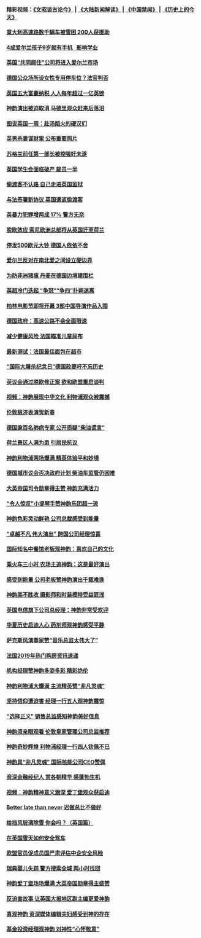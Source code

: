 #### 精彩视频：[《文昭谈古论今》](https://github.com/gfw-breaker/wenzhao) | [《大陆新闻解读》](https://github.com/gfw-breaker/ntdtv-comedy) | [《中国禁闻》](https://github.com/gfw-breaker/ntdtv-news) | [《历史上的今天》](https://github.com/gfw-breaker/today-in-history) 

#### [意大利高速路数千辆车被雪困 200人获援助](../pages/nsc974/n11022003.md?t=02031505) 

#### [4成爱尔兰孩子9岁就有手机   影响学业](../pages/nsc974/n11018141.md?t=02031505) 

#### [英国“共同居住”公司将进入爱尔兰市场](../pages/nsc974/n11018074.md?t=02031505) 

#### [德国公众场所设女性专用停车位？法官判否](../pages/nsc974/n11018033.md?t=02031505) 

#### [英国五大富豪纳税 人人每年超过一亿英镑](../pages/nsc974/n11016706.md?t=02031505) 

#### [神韵演出被迫取消 马德里观众赶来后落泪](../pages/nsc974/n11016854.md?t=02031505) 

#### [图说英国一周：赴汤蹈火的硬汉们](../pages/nsc974/n11016810.md?t=02031505) 

#### [英男杀妻谋财案 公布重要照片](../pages/nsc974/n11016778.md?t=02031505) 

#### [苏格兰前任第一部长被控强奸未遂](../pages/nsc974/n11016772.md?t=02031505) 

#### [英国学生会面临破产 裁员一半](../pages/nsc974/n11016766.md?t=02031505) 

#### [偷渡客不认路 自己走进英国监狱](../pages/nsc974/n11016763.md?t=02031505) 

#### [与法签署新协议 英国遣返偷渡客](../pages/nsc974/n11016756.md?t=02031505) 

#### [英暴力犯罪增两成 17% 警方无奈](../pages/nsc974/n11016787.md?t=02031505) 

#### [脱欧效应 索尼欧洲总部将从英国迁至荷兰](../pages/nsc974/n11015209.md?t=02031505) 

#### [停发500欧元大钞 德国人依依不舍](../pages/nsc974/n11015417.md?t=02031505) 

#### [爱尔兰反对在南北爱之间设立硬边界](../pages/nsc974/n11015382.md?t=02031505) 

#### [为防非洲猪瘟 丹麦在德国边境建围栏](../pages/nsc974/n11014368.md?t=02031505) 

#### [英超冷门迭起 “争冠”“争四”扑朔迷离](../pages/nsc974/n11014053.md?t=02031505) 

#### [柏林电影节即将开幕 3部中国导演作品入围](../pages/nsc974/n11013824.md?t=02031505) 

#### [德国政府：高速公路不会全面限速](../pages/nsc974/n11013841.md?t=02031505) 

#### [减少健康风险 法国瞄准儿童尿布](../pages/nsc974/n11012630.md?t=02031505) 

#### [最新测试：法国最佳面包在超市](../pages/nsc974/n11012842.md?t=02031505) 

#### [“国际大屠杀纪念日”德国政要吁不忘历史](../pages/nsc974/n11012513.md?t=02031505) 

#### [英议会通过脱欧修正案 欲和欧盟重启谈判](../pages/nsc974/n11011622.md?t=02031505) 

#### [视频：神韵展现中华文化 利物浦观众被震撼](../pages/nsc974/n11011005.md?t=02031505) 

#### [伦敦慈济表演贺新春](../pages/nsc974/n11011139.md?t=02031505) 

#### [德国逾百名肺病专家 公开质疑“柴油谎言”](../pages/nsc974/n11010325.md?t=02031505) 

#### [荷兰景区人满为患 引居民抗议 ](../pages/nsc974/n11010747.md?t=02031505) 

#### [神韵利物浦两场爆满 精英体验平和妙境](../pages/nsc974/n11010417.md?t=02031505) 

#### [德国城市议会否决政府计划 柴油车监管仍困难](../pages/nsc974/n11010716.md?t=02031505) 

#### [大英帝国司令勋章得主赞 神韵充满活力](../pages/nsc974/n11009434.md?t=02031505) 

#### [“令人惊叹”小提琴手赞神韵乐团超一流](../pages/nsc974/n11009535.md?t=02031505) 

#### [神韵色彩灵动鲜艳 公司总裁感受到能量](../pages/nsc974/n11009391.md?t=02031505) 

#### [“卓越不凡 伟大演出” 跨国公司经理惊喜](../pages/nsc974/n11009359.md?t=02031505) 

#### [国际知名中餐馆老板观神韵：喜欢自己的文化](../pages/nsc974/n11009314.md?t=02031505) 

#### [乘火车三小时 农场主追神韵：这是最好演出](../pages/nsc974/n11009299.md?t=02031505) 

#### [感受到能量 公司老板赞神韵演出千载难逢](../pages/nsc974/n11009226.md?t=02031505) 

#### [神韵美不胜收 摄影师和时装模特受益匪浅](../pages/nsc974/n11009171.md?t=02031505) 

#### [英国电信旗下公司总经理：神韵非常受欢迎](../pages/nsc974/n11008992.md?t=02031505) 

#### [华夏历史启迪人心 药剂师观神韵感受平静](../pages/nsc974/n11007232.md?t=02031505) 

#### [萨克斯风演奏家赞“音乐总监太伟大了”](../pages/nsc974/n11007174.md?t=02031505) 

#### [法国2019年热门购房资讯速递](../pages/nsc974/n10947033.md?t=02031505) 

#### [机构经理赞神韵多姿多彩 精彩绝伦](../pages/nsc974/n11006484.md?t=02031505) 

#### [神韵利物浦大爆满 主流精英赞“非凡灵魂”](../pages/nsc974/n11006697.md?t=02031505) 

#### [坚持信仰遭迫害 经理一行五人观神韵震惊](../pages/nsc974/n11006523.md?t=02031505) 

#### [“选择正义” 销售总监感知神韵美好信息](../pages/nsc974/n11006437.md?t=02031505) 

#### [神韵须亲眼观看 伦敦皇家管理公司总监推荐](../pages/nsc974/n11006402.md?t=02031505) 

#### [神韵奇妙辉煌 利物浦经理一行四人钦佩不已](../pages/nsc974/n11006397.md?t=02031505) 

#### [神韵具“非凡灵魂” 国际核能公司CEO赞佩](../pages/nsc974/n11006353.md?t=02031505) 

#### [资深金融经纪人 赏各朝精华 感蓬勃生机](../pages/nsc974/n11006347.md?t=02031505) 

#### [视频：神韵精神意义涵深 爱丁堡观众获启迪](../pages/nsc974/n11004622.md?t=02031505) 

#### [Better late than never 迟做总比不做好](../pages/nsc974/n11004768.md?t=02031505) 

#### [给挡风玻璃除雪 你会吗？（英国篇）](../pages/nsc974/n11004765.md?t=02031505) 

#### [在英国雪天如何安全驾车](../pages/nsc974/n11004758.md?t=02031505) 

#### [欧盟官员促成员国严肃评估中企安全风险](../pages/nsc974/n11004719.md?t=02031505) 

#### [瑞典婴儿失踪 警方搜索全城 两小时找回](../pages/nsc974/n11004065.md?t=02031505) 

#### [神韵爱丁堡场场爆满 大英帝国勋章得主盛赞](../pages/nsc974/n11003114.md?t=02031505) 

#### [反迫害故事 让英国大报地区副主编更爱神韵](../pages/nsc974/n11003184.md?t=02031505) 

#### [喜观神韵 资深媒体编辑夫妇感受到神的存在](../pages/nsc974/n11003116.md?t=02031505) 

#### [基金投资经理观神韵 对神性“心怀敬意”](../pages/nsc974/n11003069.md?t=02031505) 

